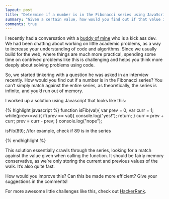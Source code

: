 ```yaml
---
layout: post
title: "Determine if a number is in the Fibonacci series using JavaScript"
summary: "Given a certain value, how would you find out if that value is in the Fibonacci series, in the most memory-conservative way? Let's look at how to get this done using JavaScript."
comments: true
---
```


I recently had a conversation with a [buddy of mine](http://joshtronic.com) who is a kick ass dev. We had been chatting about working on little academic problems, as a way to increase your understanding of code and algorithms. Since we usually build for the web, where things are much more practical, spending some time on contrived problems like this is challenging and helps you think more deeply about solving problems using code.

So, we started tinkering with a question he was asked in an interview recently. How would you find out if a number is in the Fibonacci series? You can’t simply match against the entire series, as theoretically, the series is infinite, and you’d run out of memory.

I worked up a solution using Javascript that looks like this:

{% highlight javascript %}
function isFib(val){
 var prev = 0;
 var curr = 1;
 while(prev<=val){
   if(prev == val){
     console.log("yes!");
     return;
   }
   curr = prev + curr;
   prev = curr - prev;
 }
console.log("nope");

isFib(89); //for example, check if 89 is in the series

{% endhighlight %}

This solution essentially crawls through the series, looking for a match against the value given when calling the function. It should be fairly memory conservative, as we’re only storing the current and previous values of the walk. It’s also quite fast.

How would you improve this? Can this be made more efficient? Give your suggestions in the comments!

For more awesome little challenges like this, check out [HackerRank](http://www.hackerrank.com).